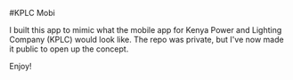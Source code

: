 #KPLC Mobi

I built this app to mimic what the mobile app for Kenya Power and Lighting Company (KPLC) would look like. The repo was private, but I've now made it public to open up the concept.

Enjoy!
